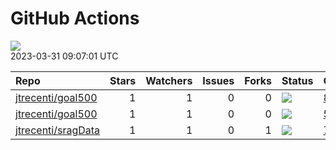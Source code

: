 GitHub Actions
================

![](https://github.com/jtrecenti/status/workflows/Render%20Status/badge.svg)  
2023-03-31 09:07:01 UTC

| Repo                                                        | Stars | Watchers | Issues | Forks | Status                                                                                                                                      | Commit                                                                                                                                                                  |
|:------------------------------------------------------------|------:|---------:|-------:|------:|:--------------------------------------------------------------------------------------------------------------------------------------------|:------------------------------------------------------------------------------------------------------------------------------------------------------------------------|
| [jtrecenti/goal500](https://github.com/jtrecenti/goal500)   |     1 |        1 |      0 |     0 | [![](https://github.com/jtrecenti/goal500/workflows/R-CMD-check/badge.svg)](https://github.com/jtrecenti/goal500/actions/runs/1778279287)   | <a href="https://github.com/jtrecenti/goal500/commit/849e75356b827afca837ff8a033208a9b129a526" title="Merge branch 'master' of github.com:jtrecenti/goal500">849e75</a> |
| [jtrecenti/goal500](https://github.com/jtrecenti/goal500)   |     1 |        1 |      0 |     0 | [![](https://github.com/jtrecenti/goal500/workflows/update-readme/badge.svg)](https://github.com/jtrecenti/goal500/actions/runs/4527720580) | <a href="https://github.com/jtrecenti/goal500/commit/5f86c4377a18d8afb9e018b4c14ee2a4bb34bf97" title="Update data">5f86c4</a>                                           |
| [jtrecenti/sragData](https://github.com/jtrecenti/sragData) |     1 |        1 |      0 |     1 | [![](https://github.com/jtrecenti/sragData/workflows/update-data/badge.svg)](https://github.com/jtrecenti/sragData/actions/runs/2547090343) | <a href="https://github.com/jtrecenti/sragData/commit/7dc963de44bd4aaa69351c39f5498fb74025f446" title="Update data">7dc963</a>                                          |
